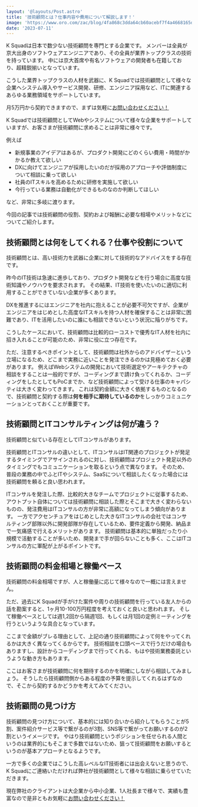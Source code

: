 ```yaml
---
layout: '@layouts/Post.astro'
title: '技術顧問とは？仕事内容や費用について解説します！'
image: 'https://www.oro.com/zac/blog/4fa868c3dda64cb60acebf7f4a4668165de6acf1.jpeg'
date: '2023-07-11'
---
```


K Squadは日本で数少ない技術顧問を専門とする企業です。
メンバーは全員が京大出身のソフトウェアエンジニアであり、その全員が業界トップクラスの技術を持っています。
中には京大首席や有名ソフトウェアの開発者も在籍しており、超精鋭揃いとなっています。

こうした業界トップクラスの人材を武器に、K Squadでは技術顧問として様々な企業へシステム導入やサービス開発、研修、エンジニア採用など、ITに関連するあらゆる業務領域をサポートしています。

月5万円から契約できますので、まずは気軽に[お問い合わせください！](/contact)

K Squadでは技術顧問としてWebやシステムについて様々な企業をサポートしていますが、お客さまが技術顧問に求めることは非常に様々です。

例えば

- 新規事業のアイデアはあるが、プロダクト開発にどのくらい費用・時間がかかるか教えて欲しい
- DXに向けてエンジニアが採用したいのだが採用のアプローチや評価制度について相談に乗って欲しい
- 社員のITスキルを高めるために研修を実施して欲しい
- 今行っている業務は自動化ができるものなのか判断してほしい

など、非常に多岐に渡ります。

今回の記事では技術顧問の役割、契約および報酬に必要な相場やメリットなどについてご紹介します。

## 技術顧問とは何をしてくれる？仕事や役割について

技術顧問とは、高い技術力を武器に企業に対して技術的なアドバイスをする存在です。

昨今のIT技術は急速に進歩しており、プロダクト開発などを行う場合に高度な技術知識やノウハウを要求されます。
その結果、IT技術を使いたいのに適切に利用することができていない企業が多くあります。

DXを推進するにはエンジニアを社内に抱えることが必要不可欠ですが、企業がエンジニアをはじめとした高度なITスキルを持つ人材を確保することは非常に困難であり、ITを活用したいのに誰にも相談できないという状況に陥りがちです。

こうしたケースにおいて、技術顧問は比較的ローコストで優秀なIT人材を社内に招き入れることが可能のため、非常に役に立つ存在です。

ただ、注意するべきポイントとして、技術顧問は社外からのアドバイザーという立場になるため、どこまで実務に近いことを発注できるのかは見極めておく必要があります。
例えばWebシステムの開発において技術選定やアーキテクチャの相談をすることは一般的ですが、コーディングまで請け負ってくれるか、コーディングをしたとしてもPoCまでか、など技術顧問によって受ける仕事のキャパシティは大きく変わってきます。
これは契約金額に大きく依拠するものとなるので、技術顧問と契約する際は**何を相手に期待しているのか**をしっかりコミュニケーションとっておくことが重要です。

## 技術顧問とITコンサルティングは何が違う？

技術顧問と似ている存在としてITコンサルがあります。

技術顧問とITコンサルの違いとして、ITコンサルはIT関連のプロジェクトが発足するタイミングでアサインされるのに対し、技術顧問はプロジェクト発足以外のタイミングでもコミュニケーションを取るという点で異なります。
そのため、普段の業務の中でふとITやシステム、SaaSについて相談したくなった場合には技術顧問を頼ると良い思われます。

ITコンサルを発注した際、比較的大きなチームでプロジェクトに従事するため、アウトプット自体については技術顧問に相談した際とそこまで大きく変わらないものの、発注費用はITコンサルの方が非常に高額になってしまう傾向があります。
一方でアクセンチュアをはじめとした大きなITコンサルの会社ではコンサルティング部隊以外に開発部隊が存在しているため、要件定義から開発、納品まで一気痛感で行えるメリットがあります。
技術顧問は基本的に単独だったり小規模で活動することが多いため、開発まで手が回らないことも多く、ここはITコンサルの方に軍配が上がるポイントです。

## 技術顧問の料金相場と稼働ペース

技術顧問の料金相場ですが、人と稼働量に応じて様々なので一概には言えません。

ただ、過去にK Squadが手がけた案件や周りの技術顧問を行っている友人からの話を勘案すると、1ヶ月10-100万円程度を考えておくと良いと思われます。
そして稼働ペースとしては週1,2回から隔週1回、もしくは月1回の定例ミーティングを行うというような具合となっています。

ここまで金額がブレる理由として、上記の通り技術顧問によって何をやってくれるかは大きく異なってくるからです。
技術相談を口頭ベースで行うだけの場合もありますし、設計からコーディングまで行ってくれる、もはや技術業務委託というような動き方もあります。

ここはお客さまが技術顧問に何を期待するのかを明確にしながら相談してみましょう。
そうしたら技術顧問側からある程度の予算を提示してくれるはずなので、そこから契約するかどうかを考えてみてください。

## 技術顧問の見つけ方

技術顧問の見つけ方について、基本的には知り合いから紹介してもらうことが5割、案件紹介サービス等で繋がるのが3割、SNS等で繋がってお願いするのが2割というイメージです。
やはり技術顧問というポジションを任せられる人間というのは業界的にもそこまで多数ではないため、狙って技術顧問をお願いするというのが基本アプローチとなるようです。

一方で多くの企業ではこうした高レベルなIT技術者には出会えないと思うので、K Squadにご連絡いただければ弊社が技術顧問として様々な相談に乗らせていただきます。

現在弊社のクライアントは大企業から中小企業、1人社長まで様々で、実績も豊富なので是非ともお気軽に[お問い合わせください！](/contact)
